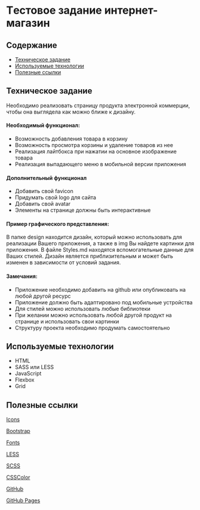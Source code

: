 # Tестовое задание интернет-магазин

## Содержание
- [Техническое задание](#Техническое-задание)
- [Используемые технологии](#Используемые-технологии)
- [Полезные ссылки](#Полезные-ссылки)

## Техническое задание
Необходимо реализовать страницу продукта электронной коммерции, чтобы она выглядела как можно ближе к дизайну.

#### Необходимый функционал:
- Возможность добавления товара в корзину
- Возможность просмотра корзины и удаление товаров из нее
- Реализация лайтбокса при нажатии на основное изображение товара
- Реализация выпадающего меню в мобильной версии приложения

#### Дополнительный функционал
- Добавить свой favicon
- Придумать свой logo для сайта
- Добавить свой avatar
- Элементы на странице должны быть интерактивные

#### Пример графического представления:
В папке design находится дизайн, который можно использовать для реализации Вашего приложения, а также в img 
Вы найдете картинки для приложения. В файле Styles.md находятся вспомогательные данные для Ваших стилей.
Дизайн является приблизительным и может быть изменен в зависимости от условий задания.

#### Замечания:
- Приложение необходимо добавить на github или опубликовать на любой другой ресурс
- Приложение должно быть адаптировано под мобильные устройства
- Для стилей можно использовать любые библиотеки
- При желании можно использовать любой другой продукт на странице и использовать свои картинки
- Структуру проекта необходимо продумать самостоятельно

## Используемые технологии
- HTML
- SASS или LESS
- JavaScript
- Flexbox
- Grid

## Полезные ссылки

[Icons](https://icons8.ru/icons)

[Bootstrap](https://getbootstrap.com/)

[Fonts](https://fonts.google.com/)

[LESS](https://lesscss.org/)

[SCSS](https://sass-scss.ru/guide/)

[CSSColor](https://csscolor.ru/)

[GitHub](https://try.github.io/)

[GitHub Pages](https://pages.github.com/)



